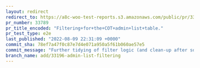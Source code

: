 ```yaml
---
layout: redirect
redirect_to: https://a8c-woo-test-reports.s3.amazonaws.com/public/pr/33789/e2e/index.html
pr_number: 33789
pr_title_encoded: "Filtering+for+the+COT+admin+list+table."
pr_test_type: e2e
last_published: "2022-08-09 22:31:09 +0000"
commit_sha: 78ef7a47f0c87e7d4e071a950a5f61b060ae57e5
commit_message: "Further tidying of filter logic (and clean-up after some conflict res…"
branch_name: add/33196-admin-list-filtering
---
```

